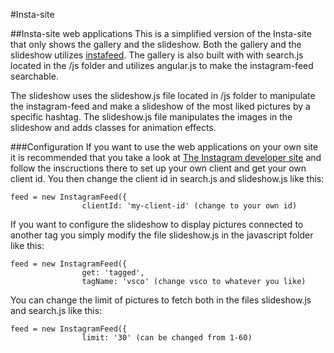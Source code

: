 #Insta-site

##Insta-site web applications
This is a simplified version of the Insta-site that only shows the gallery and the slideshow.
Both the gallery and the slideshow utilizes [instafeed](http://instafeedjs.com). The gallery is also built with with search.js located in the /js folder and utilizes angular.js to make the instagram-feed searchable.      

The slideshow uses the slideshow.js file located in /js folder to manipulate the instagram-feed and make a slideshow of the most liked pictures by a specific hashtag. The slideshow.js file manipulates the images in the slideshow and adds classes for animation effects.

###Configuration
If you want to use the web applications on your own site it is recommended that you take a look at [The Instagram developer site](http://instagram.com/developer/ "Instagram developer") and follow the inscructions there to set up your own client and get your own client id. You then change the client id in search.js and slideshow.js like this:

```
feed = new InstagramFeed({
                clientId: 'my-client-id' (change to your own id)
```

If you want to configure the slideshow to display pictures connected to another tag you simply modify the file slideshow.js in the javascript folder like this:

```
feed = new InstagramFeed({
                get: 'tagged',
                tagName: 'vsco' (change vsco to whatever you like)
```
You can change the limit of pictures to fetch both in the files slideshow.js and search.js like this:

```
feed = new InstagramFeed({
                limit: '30' (can be changed from 1-60)
```